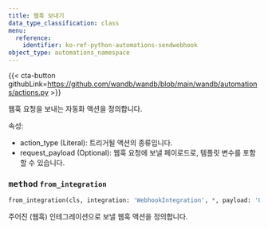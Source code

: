 ```yaml
---
title: 웹훅 보내기
data_type_classification: class
menu:
  reference:
    identifier: ko-ref-python-automations-sendwebhook
object_type: automations_namespace
---
```


{{< cta-button githubLink=https://github.com/wandb/wandb/blob/main/wandb/automations/actions.py >}}



웹훅 요청을 보내는 자동화 액션을 정의합니다.

속성:
- action_type (Literal): 트리거될 액션의 종류입니다.
- request_payload (Optional): 웹훅 요청에 보낼 페이로드로, 템플릿 변수를 포함할 수 있습니다.

### <kbd>method</kbd> `from_integration`
```python
from_integration(cls, integration: 'WebhookIntegration', *, payload: 'Optional[SerializedToJson[dict[str, Any]]]' = None) -> 'Self'
```
주어진 (웹훅) 인테그레이션으로 보낼 웹훅 액션을 정의합니다.